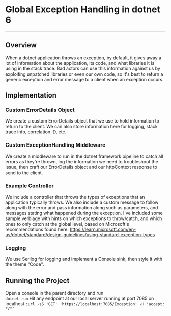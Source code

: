 # Global Exception Handling in dotnet 6
---

## Overview
When a dotnet application throws an exception, by default, it gives away a lot of information about the application, its code, and what libraries it is using in the stack trace. Bad actors can use this information against us by exploiting unpatched libraries or even our own code, so it's best to return a generic exception and error message to a client when an exception occurs.

## Implementation

### Custom ErrorDetails Object
We create a custom ErrorDetails object that we use to hold information to return to the client. We can also store information here for logging, stack trace info, correlation ID, etc.

### Custom ExceptionHandling Middleware
We create a middleware to run in the dotnet framework pipeline to catch all errors as they're thrown, log the information we need to troubleshoot the issue, then craft our ErrorDetails object and our httpContext response to send to the client.

### Example Controller
We include a controller that throws the types of exceptions that an application typically throws. We also include a custom message to follow along with the error and pass information along such as parameters, and messages stating what happened during the exception. I've included some sample verbiage with hints on which exceptions to throw/catch, and which ones to only catch at the global level, based on Microsoft's recommendations found here: https://learn.microsoft.com/en-us/dotnet/standard/design-guidelines/using-standard-exception-types

### Logging
We use Serilog for logging and implement a Console sink, then style it with the theme "Code".

## Running the Project
Open a console in the parent directory and run  
``` dotnet run ```
Hit any endpoint at our local server running at port 7085 on localhost
``` curl -sS 'GET' 'https://localhost:7085/Exception' -H 'accept: */*' ```
